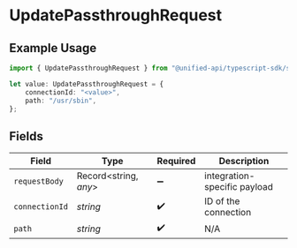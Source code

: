 # UpdatePassthroughRequest

## Example Usage

```typescript
import { UpdatePassthroughRequest } from "@unified-api/typescript-sdk/sdk/models/operations";

let value: UpdatePassthroughRequest = {
    connectionId: "<value>",
    path: "/usr/sbin",
};
```

## Fields

| Field                        | Type                         | Required                     | Description                  |
| ---------------------------- | ---------------------------- | ---------------------------- | ---------------------------- |
| `requestBody`                | Record<string, *any*>        | :heavy_minus_sign:           | integration-specific payload |
| `connectionId`               | *string*                     | :heavy_check_mark:           | ID of the connection         |
| `path`                       | *string*                     | :heavy_check_mark:           | N/A                          |